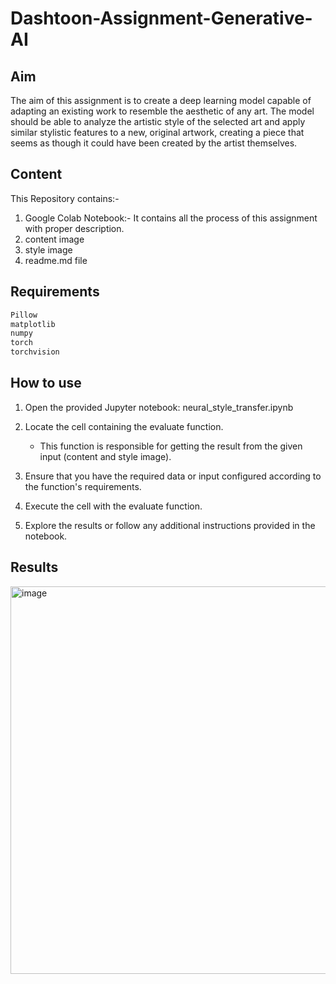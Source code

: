 # Dashtoon-Assignment-Generative-AI

## Aim 
The aim of this assignment is to create a deep learning model capable of adapting an existing work to resemble the aesthetic of any art. The model should be able to analyze the artistic style of the selected art and apply similar stylistic features to a new, original artwork, creating a piece that seems as though it could have been created by the artist themselves.

## Content

This Repository contains:-

1. Google Colab Notebook:- It contains all the process of this assignment with proper description.
2. content image
3. style image
4. readme.md file

## Requirements

```bash
Pillow
matplotlib
numpy
torch
torchvision
```

## How to use 

1. Open the provided Jupyter notebook: neural_style_transfer.ipynb

2. Locate the cell containing the evaluate function.
   - This function is responsible for getting the result from the given input (content and style image).

3. Ensure that you have the required data or input configured according to the function's requirements.

4. Execute the cell with the evaluate function.

5. Explore the results or follow any additional instructions provided in the notebook.

## Results

<img width="620" alt="image" src="https://github.com/ankitrajput77/Dashtoon-Assignment-Generative-AI/assets/113281225/d3f9709d-153a-4a85-9cd1-f62598386f0e">
